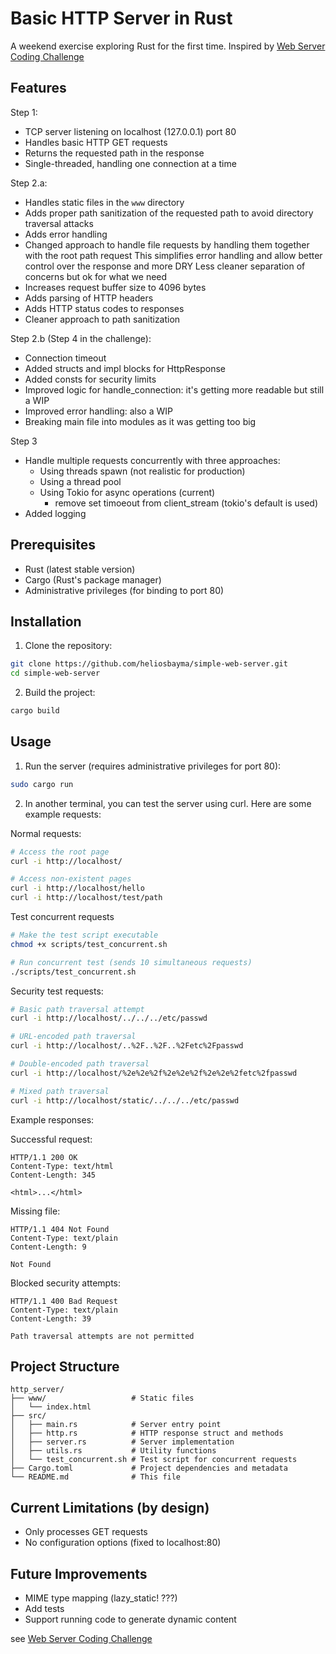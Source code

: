 # Basic HTTP Server in Rust

A weekend exercise exploring Rust for the first time.
Inspired by [Web Server Coding Challenge](https://codingchallenges.fyi/challenges/challenge-webserver/)

## Features

Step 1:

- TCP server listening on localhost (127.0.0.1) port 80
- Handles basic HTTP GET requests
- Returns the requested path in the response
- Single-threaded, handling one connection at a time

Step 2.a:

- Handles static files in the `www` directory
- Adds proper path sanitization of the requested path to avoid directory traversal attacks
- Adds error handling
- Changed approach to handle file requests by handling them together with the root path request
  This simplifies error handling and allow better control over the response and more DRY
  Less cleaner separation of concerns but ok for what we need
- Increases request buffer size to 4096 bytes
- Adds parsing of HTTP headers
- Adds HTTP status codes to responses
- Cleaner approach to path sanitization

Step 2.b (Step 4 in the challenge):

- Connection timeout
- Added structs and impl blocks for HttpResponse
- Added consts for security limits
- Improved logic for handle_connection: it's getting more readable but still a WIP
- Improved error handling: also a WIP
- Breaking main file into modules as it was getting too big

Step 3

- Handle multiple requests concurrently with three approaches:
  - Using threads spawn (not realistic for production)
  - Using a thread pool
  - Using Tokio for async operations (current)
    - remove set timoeout from client_stream (tokio's default is used)
- Added logging


## Prerequisites

- Rust (latest stable version)
- Cargo (Rust's package manager)
- Administrative privileges (for binding to port 80)

## Installation

1. Clone the repository:

```bash
git clone https://github.com/heliosbayma/simple-web-server.git
cd simple-web-server
```

2. Build the project:

```bash
cargo build
```

## Usage

1. Run the server (requires administrative privileges for port 80):

```bash
sudo cargo run
```

2. In another terminal, you can test the server using curl. Here are some example requests:

Normal requests:

```bash
# Access the root page
curl -i http://localhost/

# Access non-existent pages
curl -i http://localhost/hello
curl -i http://localhost/test/path
```

Test concurrent requests

```bash
# Make the test script executable
chmod +x scripts/test_concurrent.sh

# Run concurrent test (sends 10 simultaneous requests)
./scripts/test_concurrent.sh
```

Security test requests:

```bash
# Basic path traversal attempt
curl -i http://localhost/../../../etc/passwd

# URL-encoded path traversal
curl -i http://localhost/..%2F..%2F..%2Fetc%2Fpasswd

# Double-encoded path traversal
curl -i http://localhost/%2e%2e%2f%2e%2e%2f%2e%2e%2fetc%2fpasswd

# Mixed path traversal
curl -i http://localhost/static/../../../etc/passwd
```

Example responses:

Successful request:

```text
HTTP/1.1 200 OK
Content-Type: text/html
Content-Length: 345

<html>...</html>
```

Missing file:

```text
HTTP/1.1 404 Not Found
Content-Type: text/plain
Content-Length: 9

Not Found
```

Blocked security attempts:

```text
HTTP/1.1 400 Bad Request
Content-Type: text/plain
Content-Length: 39

Path traversal attempts are not permitted
```

## Project Structure

```text
http_server/
├── www/                   # Static files
│   └── index.html
├── src/
│   ├── main.rs            # Server entry point
│   ├── http.rs            # HTTP response struct and methods
│   ├── server.rs          # Server implementation
│   ├── utils.rs           # Utility functions
│   └── test_concurrent.sh # Test script for concurrent requests
├── Cargo.toml             # Project dependencies and metadata
└── README.md              # This file
```

## Current Limitations (by design)

- Only processes GET requests
- No configuration options (fixed to localhost:80)

## Future Improvements

- MIME type mapping (lazy_static! ???)
- Add tests
- Support running code to generate dynamic content


see [Web Server Coding Challenge](https://codingchallenges.fyi/challenges/challenge-webserver/)
